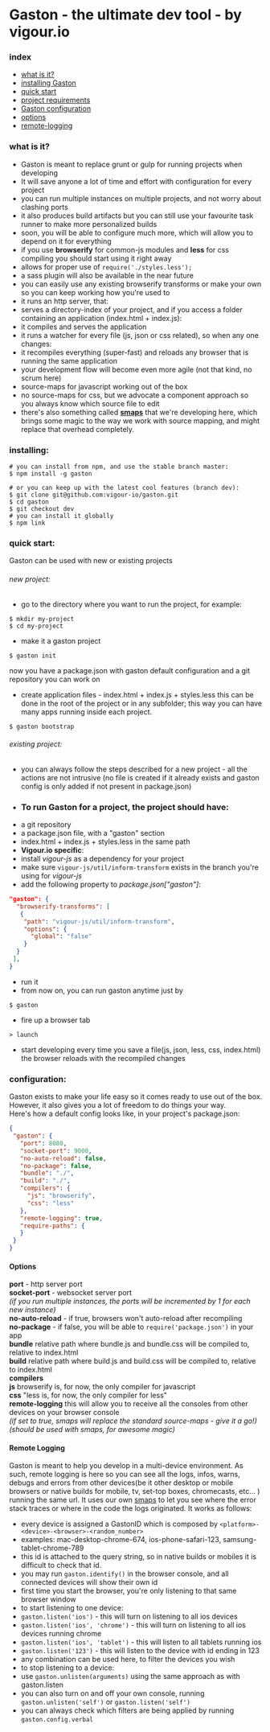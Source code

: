 # Gaston - the ultimate dev tool - by vigour.io

### index
- [what is it?](#what-is-it)  
- [installing Gaston](#installing)  
- [quick start](#quick-start)  
- [project requirements](#requirements)  
- [Gaston configuration](#configuration)
 - [options](#configuration-options)
- [remote-logging](#remote-logging)

### <a name="what-is-it"></a>what is it?
- Gaston is meant to replace grunt or gulp for running projects when developing
- It will save anyone a lot of time and effort with configuration for every project
- you can run multiple instances on multiple projects, and not worry about clashing ports
- it also produces build artifacts but you can still use your favourite task runner to make more personalized builds
 - soon, you will be able to configure much more, which will allow you to depend on it for everything
- if you use **browserify** for common-js modules and **less** for css compiling you should start using it right away
 - allows for proper use of `require('./styles.less');` 
 - a sass plugin will also be available in the near future
 - you can easily use any existing browserify transforms or make your own so you can keep working how you're used to
- it runs an http server, that:
 - serves a directory-index of your project, and if you access a folder containing an application (index.html + index.js):
 - it compiles and serves the application
 - it runs a watcher for every file (js, json or css related), so when any one changes:
 - it recompiles everything (super-fast) and reloads any browser that is running the same application
- your development flow will become even more agile (not that kind, no scrum here)
- source-maps for javascript working out of the box
 - no source-maps for css, but we advocate a component approach so you always know which source file to edit
 - there's also something called <a href="#smaps">**smaps**</a> that we're developing here, which brings some magic to the way we work with source mapping, and might replace that overhead completely.

### <a name="installing"></a> installing:
```shell
# you can install from npm, and use the stable branch master:
$ npm install -g gaston

# or you can keep up with the latest cool features (branch dev):
$ git clone git@github.com:vigour-io/gaston.git
$ cd gaston
$ git checkout dev
# you can install it globally
$ npm link
```

### <a name="quick-start"></a> quick start:
Gaston can be used with new or existing projects
###### new project:
- go to the directory where you want to run the project, for example:
```shell
$ mkdir my-project
$ cd my-project
```
- make it a gaston project 
```shell
$ gaston init
```
now you have a package.json with gaston default configuration and a git repository you can work on
- create application files - index.html + index.js + styles.less
this can be done in the root of the project or in any subfolder; this way you can have many apps running inside each project.
```shell
$ gaston bootstrap
```

###### existing project:
- you can always follow the steps described for a new project - all the actions are not intrusive (no file is created if it already exists and gaston config is only added if not present in package.json)  
- ### <a name="requirements"></a>To run Gaston for a project, the project should have:
 - a git repository
 - a package.json file, with a "gaston" section
 - index.html + index.js + styles.less in the same path
 - **Vigour.io specific**: 
  - install *vigour-js* as a dependency for your project
  - make sure `vigour-js/util/inform-transform` exists in the branch you're using for *vigour-js*
  - add the following property to *package.json["gaston"]*:
```json
"gaston": {
  "browserify-transforms": [
   {
    "path": "vigour-js/util/inform-transform",
    "options": {
      "global": "false"
    }
  }
 ],
}
```
- run it
- from now on, you can run gaston anytime just by
```shell
$ gaston
```
- fire up a browser tab
```shell
> launch
```
- start developing
every time you save a file(js, json, less, css, index.html) the browser reloads with the recompiled changes

### <a name="configuration"></a> configuration:
Gaston exists to make your life easy so it comes ready to use out of the box. However, it also gives you a lot of freedom to do things your way.  
Here's how a default config looks like, in your project's package.json:
```json
{
 "gaston": {
   "port": 8080,
   "socket-port": 9000,
   "no-auto-reload": false,
   "no-package": false,
   "bundle": "./",
   "build": "./",
   "compilers": {
     "js": "browserify",
     "css": "less"
   },
   "remote-logging": true,
   "require-paths": {
   }
 }
}
```
#### <a name="configuration-options"></a>Options  
**port** - http server port  
**socket-port** - websocket server port  
*(if you run multiple instances, the ports will be incremented by 1 for each new instance)*  
**no-auto-reload** - if true, browsers won't auto-reload after recompiling  
**no-package** - if false, you will be able to `require('package.json')` in your app  
**bundle** relative path where bundle.js and bundle.css will be compiled to, relative to index.html  
**build** relative path where build.js and build.css will be compiled to, relative to index.html  
**compilers**  
 **js** browserify is, for now, the only compiler for javascript  
 **css** "less is, for now, the only compiler for less"  
**remote-logging** this will allow you to receive all the consoles from other devices on your browser console  
*(if set to true, smaps will replace the standard source-maps - give it a go!)*
*(should be used with smaps, for awesome magic)*

#### <a name="remote-logging"></a>Remote Logging
Gaston is meant to help you develop in a multi-device environment. As such, remote logging is here so you can see all the logs, infos, warns, debugs and errors from other devices(be it other desktop or mobile browsers or native builds for mobile, tv, set-top boxes, chromecasts, etc... ) running the same url. It uses our own [smaps](#smaps) to let you see where the error stack traces or where in the code the logs originated. It works as follows:
- every device is assigned a GastonID which is composed by `<platform>-<device>-<browser>-<random_number>`
 - examples: mac-desktop-chrome-674, ios-phone-safari-123, samsung-tablet-chrome-789
- this id is attached to the query string, so in native builds or mobiles it is difficult to check that id.
 - you may run `gaston.identify()` in the browser console, and all connected devices will show their own id
- first time you start the browser, you're only listening to that same browser window
- to start listening to one device:
 - `gaston.listen('ios')` - this will turn on listening to all ios devices
 - `gaston.listen('ios', 'chrome')` - this will turn on listening to all ios devices running chrome
 - `gaston.listen('ios', 'tablet')` - this will listen to all tablets running ios
 - `gaston.listen('123')` - this will listen to the device with id ending in 123
 - any combination can be used here, to filter the devices you wish
- to stop listening to a device:
 - use `gaston.unlisten(arguments)` using the same approach as with gaston.listen
- you can also turn on and off your own console, running `gaston.unlisten('self')` or `gaston.listen('self')`
- you can always check which filters are being applied by running `gaston.config.verbal`
